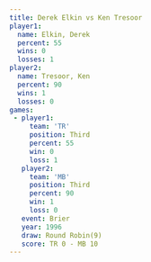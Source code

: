 ```yaml
---
title: Derek Elkin vs Ken Tresoor
player1:            
  name: Elkin, Derek
  percent: 55       
  wins: 0           
  losses: 1         
player2:            
  name: Tresoor, Ken
  percent: 90       
  wins: 1           
  losses: 0         
games:
 - player1:         
     team: 'TR'     
     position: Third
     percent: 55    
     win: 0         
     loss: 1        
   player2:         
     team: 'MB'     
     position: Third
     percent: 90    
     win: 1         
     loss: 0        
   event: Brier        
   year: 1996          
   draw: Round Robin(9)
   score: TR 0 - MB 10 
---
```

